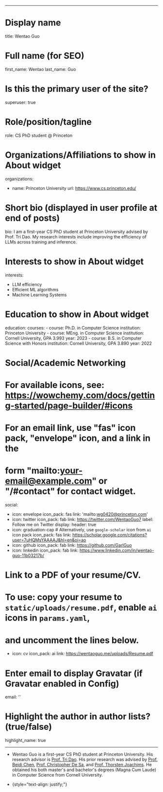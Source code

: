 ---
# Display name
title: Wentao Guo

# Full name (for SEO)
first_name: Wentao
last_name: Guo


# Is this the primary user of the site?
superuser: true

# Role/position/tagline
role: CS PhD student @ Princeton

# Organizations/Affiliations to show in About widget
organizations:
  - name: Princeton University
    url: https://www.cs.princeton.edu/

# Short bio (displayed in user profile at end of posts)
bio: I am a first-year CS PhD student at Princeton University advised by Prof. Tri Dao. My research interests include improving the efficiency of LLMs across training and inference. 

# Interests to show in About widget
interests:
  - LLM efficiency
  - Efficient ML algorithms
  - Machine Learning Systems


# Education to show in About widget
education:
  courses:
    - course: Ph.D. in Computer Science
      institution: Princeton University
    - course: MEng. in Computer Science
      institution: Cornell University, GPA 3.993
      year: 2023
    - course: B.S. in Computer Science with Honors
      institution: Cornell University, GPA 3.890
      year: 2022

# Social/Academic Networking
# For available icons, see: https://wowchemy.com/docs/getting-started/page-builder/#icons
#   For an email link, use "fas" icon pack, "envelope" icon, and a link in the
#   form "mailto:your-email@example.com" or "/#contact" for contact widget.
social:
  - icon: envelope
    icon_pack: fas
    link: 'mailto:wg0420@princeton.com'
  - icon: twitter
    icon_pack: fab
    link: https://twitter.com/WentaoGuo7
    label: Follow me on Twitter
    display:
      header: true
  - icon: graduation-cap # Alternatively, use `google-scholar` icon from `ai` icon pack
    icon_pack: fas
    link: https://scholar.google.com/citations?user=7uHQMsYAAAAJ&hl=en&oi=ao
  - icon: github
    icon_pack: fab
    link: https://github.com/GarlGuo
  - icon: linkedin
    icon_pack: fab
    link: https://www.linkedin.com/in/wentao-guo-11b03217b/
  # Link to a PDF of your resume/CV.
  # To use: copy your resume to `static/uploads/resume.pdf`, enable `ai` icons in `params.yaml`,
  # and uncomment the lines below.
  - icon: cv
    icon_pack: ai
    link: https://wentaoguo.me/uploads/Resume.pdf

# Enter email to display Gravatar (if Gravatar enabled in Config)
email: ''

# Highlight the author in author lists? (true/false)
highlight_name: true
- ---
- Wentao Guo is a first-year CS PhD student at Princeton University. His research advisor is [Prof. Tri Dao](https://tridao.me/). His prior research was advised by [Prof. Beidi Chen](https://www.andrew.cmu.edu/user/beidic/), [Prof. Christopher De Sa](https://www.cs.cornell.edu/~cdesa/), and [Prof. Thorsten Joachims](https://www.cs.cornell.edu/people/tj/). He obtained his both master's and bachelor's degrees (Magna Cum Laude) in Computer Science from Cornell University.

- {style="text-align: justify;"}
